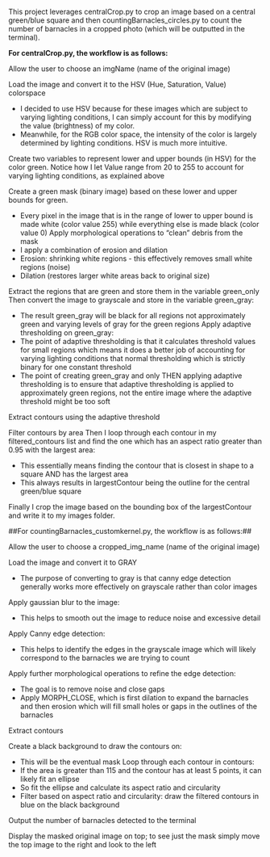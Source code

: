 This project leverages centralCrop.py to crop an image based on a central green/blue square and then countingBarnacles_circles.py to count the number of barnacles in a cropped photo (which will be outputted in the terminal). 

__For centralCrop.py, the workflow is as follows:__

Allow the user to choose an imgName (name of the original image)

Load the image and convert it to the HSV (Hue, Saturation, Value) colorspace
- I decided to use HSV because for these images which are subject to varying lighting conditions, I can simply account for this by modifying the value (brightness) of my color. 
- Meanwhile, for the RGB color space, the intensity of the color is largely determined by lighting conditions. HSV is much more intuitive.
  
Create two variables to represent lower and upper bounds (in HSV) for the color green. Notice how I let Value range from 20 to 255 to account for varying lighting conditions, as explained above

Create a green mask (binary image) based on these lower and upper bounds for green.
- Every pixel in the image that is in the range of lower to upper bound is made white (color value 255) while everything else is made black (color value 0)
Apply morphological operations to “clean” debris from the mask
- I apply a combination of erosion and dilation
- Erosion: shrinking white regions - this effectively removes small white regions (noise)
- Dilation (restores larger white areas back to original size)
  
Extract the regions that are green and store them in the variable green_only
Then convert the image to grayscale and store in the variable green_gray:
- The result green_gray will be black for all regions not approximately green and varying levels of gray for the green regions
Apply adaptive thresholding on green_gray:
- The point of adaptive thresholding is that it calculates threshold values for small regions which means it does a better job of accounting for varying lighting conditions that normal thresholding which is strictly binary for one constant threshold
- The point of creating green_gray and only THEN applying adaptive thresholding is to ensure that adaptive thresholding is applied to approximately green regions, not the entire image where the adaptive threshold might be too soft
  
Extract contours using the adaptive threshold

Filter contours by area
Then I loop through each contour in my filtered_contours list and find the one which has an aspect ratio greater than 0.95 with the largest area:
- This essentially means finding the contour that is closest in shape to a square AND has the largest area
- This always results in largestContour being the outline for the central green/blue square
  
Finally I crop the image based on the bounding box of the largestContour and write it to my images folder.

##For countingBarnacles_customkernel.py, the workflow is as follows:##

Allow the user to choose a cropped_img_name (name of the original image)

Load the image and convert it to GRAY
- The purpose of converting to gray is that canny edge detection generally works more effectively on grayscale rather than color images
  
Apply gaussian blur to the image:
- This helps to smooth out the image to reduce noise and excessive detail
  
Apply Canny edge detection:
- This helps to identify the edges in the grayscale image which will likely correspond to the barnacles we are trying to count
  
Apply further morphological operations to refine the edge detection:
- The goal is to remove noise and close gaps
- Apply MORPH_CLOSE, which is first dilation to expand the barnacles and then erosion which will fill small holes or gaps in the outlines of the barnacles
  
Extract contours

Create a black background to draw the contours on:
- This will be the eventual mask
Loop through each contour in contours:
- If the area is greater than 115 and the contour has at least 5 points, it can likely fit an ellipse
- So fit the ellipse and calculate its aspect ratio and circularity
- Filter based on aspect ratio and circularity: draw the filtered contours in blue on the black background
  
Output the number of barnacles detected to the terminal

Display the masked original image on top; to see just the mask simply move the top image to the right and look to the left
